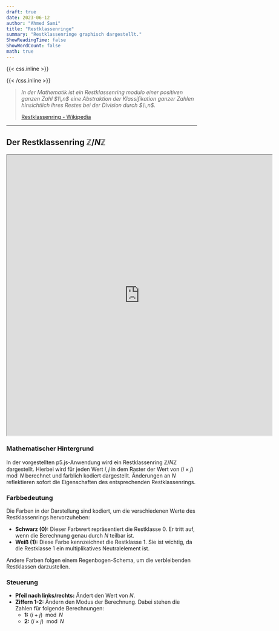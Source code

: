 ```yaml
---
draft: true
date: 2023-06-12
author: "Ahmed Sami"
title: "Restklassenringe"
summary: "Restklassenringe graphisch dargestellt."
ShowReadingTime: false
ShowWordCount: false
math: true
---
```


{{< css.inline >}}

<style>
    @media screen and (max-width:600px) {
        .katex {font-size: 1.2rem;}
    }
    #midbox {background: var(--code-bg); padding: 1px;}
    #midbox blockquote {border: 4px solid var(--tertiary);border-top: 0;border-bottom: 0;}
    #sm-tb table,#sm-tb thead,#sm-tb tbody,#sm-tb th,#sm-tb td,#sm-tb tr{display: block;overflow: hidden;}
    #sm-tb thead tr{position: absolute;top: -9999px;left: -9999px;}
    #sm-tb tr {border: 2px solid var(--border);border-bottom: 0; margin-bottom: 12px}
    #sm-tb td {
        border: none;
        border-bottom: 2px solid var(--border);
        position: relative;
        padding: 12px 12px 12px 36%;
        white-space: normal;
        text-align:center;
        font-size: 1.05rem;
    }
    #sm-tb td:before {
        position: absolute;
        top: 50%;
        transform: translate(0, -50%);
        left: 9px;
        width: 20%;
        white-space: nowrap;
        text-align:center;
        font-size: 1.05rem;
        font-weight: bold;
    }
    #sm-tb td:before {content: attr(data-title);}
    #app {width: 700px; height: 740px;}
</style>

{{< /css.inline >}}

> _In der Mathematik ist ein Restklassenring modulo einer positiven ganzen Zahl $\\,n$ eine Abstraktion der Klassifikation ganzer Zahlen hinsichtlich ihres Restes bei der Division durch $\\,n$._
>
> [Restklassenring - Wikipedia](https://de.wikipedia.org/wiki/Restklassenring)

---

## Der Restklassenring $\mathbb{Z} / N\mathbb{Z}$

<iframe id="app" src="https://editor.p5js.org/tautastic/full/OE7lP-e05"></iframe>

### Mathematischer Hintergrund

In der vorgestellten p5.js-Anwendung wird ein Restklassenring $\mathbb{Z} / N\mathbb{Z}$ dargestellt. Hierbei wird für jeden Wert $i, j$ in dem Raster der Wert von $(i \times j) \mod N$ berechnet und farblich kodiert dargestellt. Änderungen an $N$ reflektieren sofort die Eigenschaften des entsprechenden Restklassenrings.

### Farbbedeutung

Die Farben in der Darstellung sind kodiert, um die verschiedenen Werte des Restklassenrings hervorzuheben:

- **Schwarz (0):** Dieser Farbwert repräsentiert die Restklasse 0. Er tritt auf, wenn die Berechnung genau durch $N$ teilbar ist.
- **Weiß (1):** Diese Farbe kennzeichnet die Restklasse 1. Sie ist wichtig, da die Restklasse 1 ein multiplikatives Neutralelement ist.

Andere Farben folgen einem Regenbogen-Schema, um die verbleibenden Restklassen darzustellen.

### Steuerung

- **Pfeil nach links/rechts:** Ändert den Wert von $N$.
- **Ziffern 1-2:** Ändern den Modus der Berechnung. Dabei stehen die Zahlen für folgende Berechnungen:
  - **1:** $(i + j) \mod N$
  - **2:** $(i \times j) \mod N$
